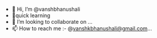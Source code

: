 - 👋 Hi, I’m @vanshbhanushali
- 🌱quick learning
- 💞️ I’m looking to collaborate on ...
- 📫 How to reach me :- @<vanshkbhanushali@gmail.com>...


<!---
vanshbhanushali/vanshbhanushali is a ✨ special ✨ repository because its `README.md` (this file) appears on your GitHub profile.
You can click the Preview link to take a look at your changes.
--->
